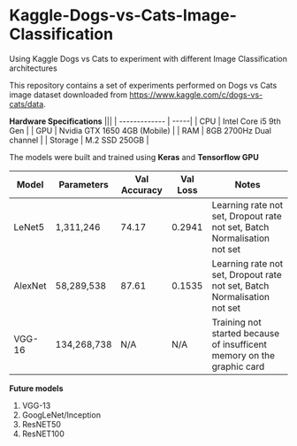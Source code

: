 # Kaggle-Dogs-vs-Cats-Image-Classification
Using Kaggle Dogs vs Cats to experiment with different Image Classification architectures

This repository contains a set of experiments performed on Dogs vs Cats image dataset downloaded from https://www.kaggle.com/c/dogs-vs-cats/data.

<b>Hardware Specifications</b>
|||
| ------------- | -----|
| CPU | Intel Core i5 9th Gen |
| GPU | Nvidia GTX 1650 4GB (Mobile) |
| RAM | 8GB 2700Hz Dual channel |
| Storage | M.2 SSD 250GB |

The models were built and trained using <b>Keras</b> and <b>Tensorflow GPU</b>

|Model| Parameters | Val Accuracy | Val Loss | Notes|
| ------------- | -----| -------- | -----| --- |
| LeNet5 | 1,311,246 | 74.17 | 0.2941 | Learning rate not set, Dropout rate not set, Batch Normalisation not set |
| AlexNet | 58,289,538 | 87.61 | 0.1535 | Learning rate not set, Dropout rate not set, Batch Normalisation not set |
| VGG-16 | 134,268,738 | N/A | N/A | Training not started because of insufficent memory on the graphic card |

<b>Future models</b>
1) VGG-13
2) GoogLeNet/Inception
3) ResNET50
4) ResNET100
